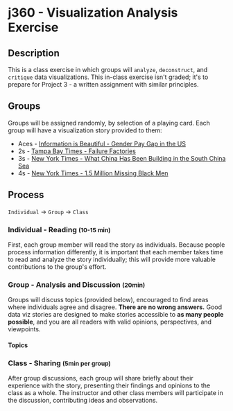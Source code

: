 # j360 - Visualization Analysis Exercise
## Description
This is a class exercise in which groups will `analyze`, `deconstruct`, and `critique` data visualizations. This in-class exercise isn't graded; it's to prepare for Project 3 - a written assignment with similar principles.

## Groups
Groups will be assigned randomly, by selection of a playing card. Each group will have a visualization story provided to them:

* Aces - [Information is Beautiful - Gender Pay Gap in the US](http://www.informationisbeautiful.net/visualizations/gender-pay-gap-us/)
* 2s - [Tampa Bay Times - Failure Factories](http://www.tampabay.com/projects/2015/investigations/pinellas-failure-factories/chart-failing-black-students/)
* 3s - [New York Times - What China Has Been Building in the South China Sea](http://nyti.ms/1KDinEr)
* 4s - [New York Times - 1.5 Million Missing Black Men](http://nyti.ms/1P5Gpa7)

## Process
`Individual` -> `Group` -> `Class`

### Individual - Reading <small>(10-15 min)</small>
First, each group member will read the story as individuals. Because people process information differently, it is important that each member takes time to read and analyze the story individually; this will provide more valuable contributions to the group's effort.

### Group - Analysis and Discussion <small>(20min)</small>
Groups will discuss topics (provided below), encouraged to find areas where individuals agree and disagree. **There are no wrong answers.** Good data viz stories are designed to make stories accessible to **as many people possible**, and you are all readers with valid opinions, perspectives, and viewpoints.

#### Topics


### Class - Sharing <small>(5min per group)</small>
After group discussions, each group will share briefly about their experience with the story, presenting their findings and opinions to the class as a whole. The instructor and other class members will participate in the discussion, contributing ideas and observations.